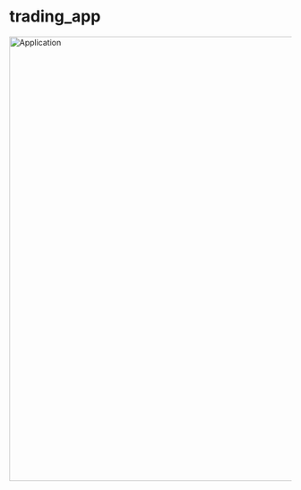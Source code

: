# trading_app

<img width="794" alt="Application" src="https://github.com/HammadRafique29/HammadRafique_Flutter_Applications/assets/112252001/b5022d3c-94f2-465f-bbe2-060a646a6b67">

